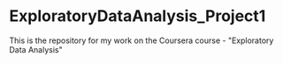 # ExploratoryDataAnalysis_Project1
This is the repository for my work on the Coursera course - "Exploratory Data Analysis"
